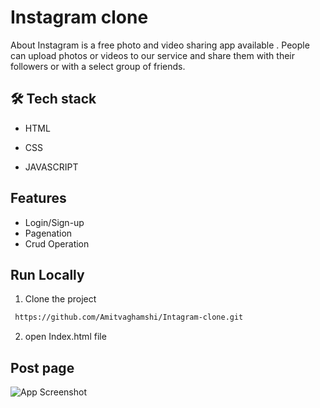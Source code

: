 
# Instagram clone

About Instagram is a free photo and video sharing app available . People can upload photos or videos to our service and share them with their followers or with a select group of friends.


## 🛠 Tech stack
- HTML

- CSS

- JAVASCRIPT


## Features

- Login/Sign-up
- Pagenation
- Crud Operation


## Run Locally

1) Clone the project

```bash
 https://github.com/Amitvaghamshi/Intagram-clone.git
```

2)  open Index.html file


 
## Post page

![App Screenshot](https://i.ibb.co/8B1Kgwn/Screenshot-1289.png)






